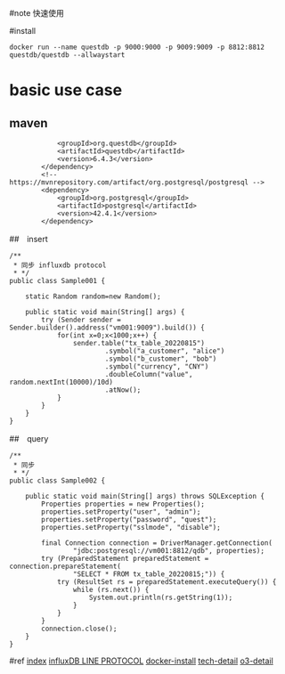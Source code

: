 #note
快速使用

#install
```
docker run --name questdb -p 9000:9000 -p 9009:9009 -p 8812:8812 questdb/questdb --allwaystart
```
# basic use case
## maven
```        <dependency>
            <groupId>org.questdb</groupId>
            <artifactId>questdb</artifactId>
            <version>6.4.3</version>
        </dependency>
        <!-- https://mvnrepository.com/artifact/org.postgresql/postgresql -->
        <dependency>
            <groupId>org.postgresql</groupId>
            <artifactId>postgresql</artifactId>
            <version>42.4.1</version>
        </dependency>
```
##　insert
```
/**
 * 同步 influxdb protocol
 * */
public class Sample001 {

    static Random random=new Random();

    public static void main(String[] args) {
        try (Sender sender = Sender.builder().address("vm001:9009").build()) {
            for(int x=0;x<1000;x++) {
                sender.table("tx_table_20220815")
                        .symbol("a_customer", "alice")
                        .symbol("b_customer", "bob")
                        .symbol("currency", "CNY")
                        .doubleColumn("value", random.nextInt(10000)/10d)
                        .atNow();
            }
        }
    }
}
```

##　query
```
/**
 * 同步
 * */
public class Sample002 {

    public static void main(String[] args) throws SQLException {
        Properties properties = new Properties();
        properties.setProperty("user", "admin");
        properties.setProperty("password", "quest");
        properties.setProperty("sslmode", "disable");

        final Connection connection = DriverManager.getConnection(
                "jdbc:postgresql://vm001:8812/qdb", properties);
        try (PreparedStatement preparedStatement = connection.prepareStatement(
                "SELECT * FROM tx_table_20220815;")) {
            try (ResultSet rs = preparedStatement.executeQuery()) {
                while (rs.next()) {
                    System.out.println(rs.getString(1));
                }
            }
        }
        connection.close();
    }
}
```

#ref
[index](https://questdb.io/)
[influxDB LINE PROTOCOL](https://questdb.io/docs/develop/insert-data)
[docker-install](https://questdb.io/docs/get-started/docker)
[tech-detail](https://questdb.io/docs/concept/storage-model)
[o3-detail](https://questdb.io/docs/guides/out-of-order-commit-lag)
